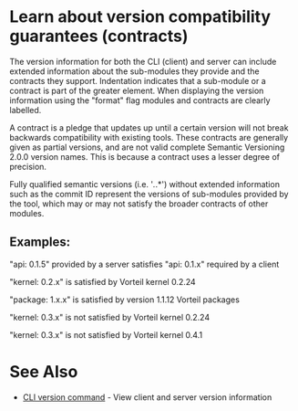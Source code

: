 # Learn about version compatibility guarantees (contracts)

The version information for both the CLI (client) and server can include
extended information about the sub-modules they provide and the contracts they
support. Indentation indicates that a sub-module or a contract is part of the
greater element. When displaying the version information using the "format" flag
modules and contracts are clearly labelled.

A contract is a pledge that updates up until a certain version will not break
backwards compatibility with existing tools. These contracts are generally
given as partial versions, and are not valid complete Semantic Versioning 2.0.0
version names. This is because a contract uses a lesser degree of precision.

Fully qualified semantic versions (i.e. '*.*.*') without extended information
such as the commit ID represent the versions of sub-modules provided by the
tool, which may or may not satisfy the broader contracts of other modules.

## Examples:

"api: 0.1.5" provided by a server satisfies "api: 0.1.x" required by a client

"kernel: 0.2.x" is satisfied by Vorteil kernel 0.2.24

"package: 1.x.x" is satisfied by version 1.1.12 Vorteil packages

"kernel: 0.3.x" is not satisfied by Vorteil kernel 0.2.24

"kernel: 0.3.x" is not satisfied by Vorteil kernel 0.4.1

# See Also

* [CLI version command](../../../cli/general/version)	 - View client and server version information
